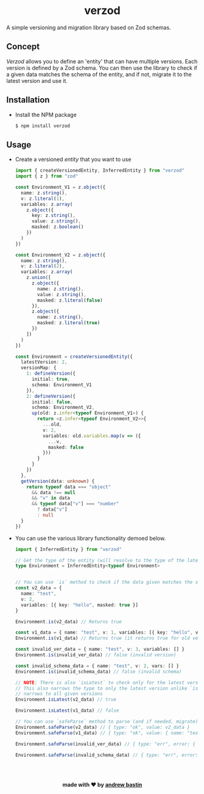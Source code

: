 <div align="center">

# verzod

</div>

A simple versioning and migration library based on Zod schemas.

## Concept
*Verzod* allows you to define an 'entity' that can have multiple versions. Each version is defined by a Zod schema. You can then use the library to check if a given data matches the schema of the entity, and if not, migrate it to the latest version and use it.

## Installation
- Install the NPM package
  ```bash
  $ npm install verzod
  ```

## Usage
- Create a versioned *entity* that you want to use
  ```ts
  import { createVersionedEntity, InferredEntity } from "verzod"
  import { z } from "zod"

  const Environment_V1 = z.object({
    name: z.string(),
    v: z.literal(1),
    variables: z.array(
      z.object({
        key: z.string(),
        value: z.string(),
        masked: z.boolean()
      })
    )
  })

  const Environment_V2 = z.object({
    name: z.string(),
    v: z.literal(2),
    variables: z.array(
      z.union([
        z.object({
          name: z.string(),
          value: z.string(),
          masked: z.literal(false)
        }),
        z.object({
          name: z.string(),
          masked: z.literal(true)
        })
      ])
    )
  })

  const Environment = createVersionedEntity({
    latestVersion: 2,
    versionMap: {
      1: defineVersion({
        initial: true,
        schema: Environment_V1
      }),
      2: defineVersion({
        initial: false,
        schema: Environment_V2,
        up(old: z.infer<typeof Environment_V1>) {
          return <z.infer<typeof Environment_V2>>{
            ...old,
            v: 2,
            variables: old.variables.map(v => ({
              ...v,
              masked: false
            }))
          }
        }
      })
    },
    getVersion(data: unknown) {
      return typeof data === "object"
        && data !== null
        && "v" in data 
        && typeof data["v"] === "number" 
          ? data["v"] 
          : null 
    }
  })
  ```

- You can use the various library functionality demoed below.
  ```ts
  import { InferredEntity } from "verzod"
  
  // Get the type of the entity (will resolve to the type of the latest version schema)
  type Environment = InferredEntity<typeof Environment>


  // You can use `is` method to check if the data given matches the schema
  const v2_data = { 
    name: "test", 
    v: 2, 
    variables: [{ key: "hello", masked: true }]
  }

  Environment.is(v2_data) // Returns true

  const v1_data = { name: "test", v: 1, variables: [{ key: "hello", value: "there" }]}
  Environment.is(v1_data) // Returns true (it returns true for old versions)
  
  const invalid_ver_data = { name: "test", v: 3, variables: [] }
  Environment.is(invalid_ver_data) // false (invalid version)

  const invalid_schema_data = { name: "test", v: 2, vars: [] }
  Environment.is(invalid_schema_data) // false (invalid schema)

  // NOTE: There is also `isLatest` to check only for the latest version
  // This also narrows the type to only the latest version unlike `is` which
  // narrows to all given versions
  Environment.isLatest(v2_data) // true

  Environment.isLatest(v1_data) // false
  
  // You can use `safeParse` method to parse (and if needed, migrate) the data
  Environment.safeParse(v2_data) // { type: "ok", value: v2_data }
  Environment.safeParse(v1_data) // { type: "ok", value: { name: "test", v: 2, variables: [{ name: "hello", value: "there", masked: false }]}} <- Migrated old schema

  Environment.safeParse(invalid_ver_data) // { type: "err", error: { type: "INVALID_VER", version: 3 } <- invalid version

  Environment.safeParse(invalid_schema_data) // { type: "err", error: { type: "GIVEN_VER_VALIDATION_FAIL", version: 2, versionDef: <relevant version map entry> } } <- correct version, but invalid data

  ```

<br />
<br />
<p align="center"><b>made with ❤️ by <a href="https://github.com/AndrewBastin">andrew bastin</a></b></p>